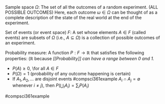 Sample space $\Omega$: The set of all the outcomes of a random experiment. (ALL POSSIBLE OUTCOMES)
Here, each outcome $\omega \in \Omega$ can be thought of as a complete description of the state of the real world at the end of the experiment.

Set of events (or event space) $F$: A set whose elements $A \in F$ (called events) are subsets of $\Omega$ (i.e., $A \subseteq \Omega$) is a collection of possible outcomes of an experiment.

Probability measure: A function $P : F \rightarrow \mathbb{R}$ that satisfies the following properties: 
($\mathbb{R}$ because *[[Probability]] can have a range between 0 and 1.*
 
- $P(A) \ge 0$, \for all $A \in F$
- $P(\Omega) = 1$ (probability of any outcome happening is certain)
- If $A_1, A_2, \ldots$ are disjoint events 
	#compsci361example $A_i \cap A_j = \emptyset$ whenever $i \neq j$), then $P\left(\bigcup_{i} A_{i}\right) = \displaystyle\sum_{i} P(A_{i})$

#compsci361example 

